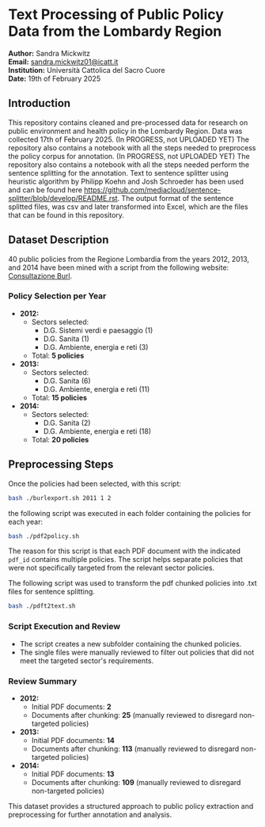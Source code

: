 # Text Processing of Public Policy Data from the Lombardy Region

**Author:** Sandra Mickwitz  
**Email:** sandra.mickwitz01@icatt.it  
**Institution:** Università Cattolica del Sacro Cuore  
**Date:** 19th of February 2025  

## Introduction
This repository contains cleaned and pre-processed data for research on public environment and health policy in the Lombardy Region. 
Data was collected 17th of February 2025. 
(In PROGRESS, not UPLOADED YET) The repository also contains a notebook with all the steps needed to preprocess the policy corpus for annotation. 
(In PROGRESS, not UPLOADED YET) The repository also contains a notebook with all the steps needed perform the sentence splitting for the annotation. 
Text to sentence splitter using heuristic algorithm by Philipp Koehn and Josh Schroeder has been used and can be found here https://github.com/mediacloud/sentence-splitter/blob/develop/README.rst. 
The output format of the sentence splitted files, was csv and later transformed into Excel, which are the files that can be found in this repository. 

## Dataset Description
40 public policies from the Regione Lombardia from the years 2012, 2013, and 2014 have been mined with a script from the following website: 
[Consultazione Burl](https://www.consultazioniburl.servizirl.it/ConsultazioneBurl/).

### **Policy Selection per Year**
- **2012:**
  - Sectors selected:
    - D.G. Sistemi verdi e paesaggio (1)
    - D.G. Sanita (1)
    - D.G. Ambiente, energia e reti (3)
  - Total: **5 policies**
- **2013:**
  - Sectors selected:
    - D.G. Sanita (6)
    - D.G. Ambiente, energia e reti (11)
  - Total: **15 policies**
- **2014:**
  - Sectors selected:
    - D.G. Sanita (2)
    - D.G. Ambiente, energia e reti (18)
  - Total: **20 policies**

## Preprocessing Steps
Once the policies had been selected, with this script: 
```bash
bash ./burlexport.sh 2011 1 2 
```
the following script was executed in each folder containing the policies for each year:
```bash
bash ./pdf2policy.sh
```
The reason for this script is that each PDF document with the indicated `pdf_id` contains multiple policies. 
The script helps separate policies that were not specifically targeted from the relevant sector policies.

The following script was used to transform the pdf chunked policies into .txt files for sentence splitting. 
```bash
bash ./pdft2text.sh
```
### **Script Execution and Review**
- The script creates a new subfolder containing the chunked policies.
- The single files were manually reviewed to filter out policies that did not meet the targeted sector's requirements.

### **Review Summary**
- **2012:**
  - Initial PDF documents: **2**
  - Documents after chunking: **25** (manually reviewed to disregard non-targeted policies)
- **2013:**
  - Initial PDF documents: **14**
  - Documents after chunking: **113** (manually reviewed to disregard non-targeted policies)
- **2014:**
  - Initial PDF documents: **13**
  - Documents after chunking: **109** (manually reviewed to disregard non-targeted policies)

This dataset provides a structured approach to public policy extraction and preprocessing for further annotation and analysis.
